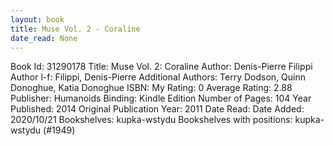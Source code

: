 ```yaml
---
layout: book
title: Muse Vol. 2 - Coraline
date_read: None
---
```


Book Id: 31290178
Title: Muse Vol. 2: Coraline
Author: Denis-Pierre Filippi
Author l-f: Filippi, Denis-Pierre
Additional Authors: Terry Dodson, Quinn Donoghue, Katia Donoghue
ISBN: 
My Rating: 0
Average Rating: 2.88
Publisher: Humanoids
Binding: Kindle Edition
Number of Pages: 104
Year Published: 2014
Original Publication Year: 2011
Date Read: 
Date Added: 2020/10/21
Bookshelves: kupka-wstydu
Bookshelves with positions: kupka-wstydu (#1949)

